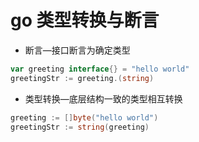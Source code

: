 # go 类型转换与断言



- 断言—接口断言为确定类型

```go
var greeting interface{} = "hello world"
greetingStr := greeting.(string)
```

- 类型转换—底层结构一致的类型相互转换

```go
greeting := []byte("hello world")
greetingStr := string(greeting)
```





